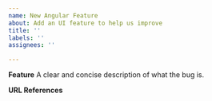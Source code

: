 ```yaml
---
name: New Angular Feature
about: Add an UI feature to help us improve
title: ''
labels: ''
assignees: '' 

---
```


**Feature**
A clear and concise description of what the bug is.

**URL References**

